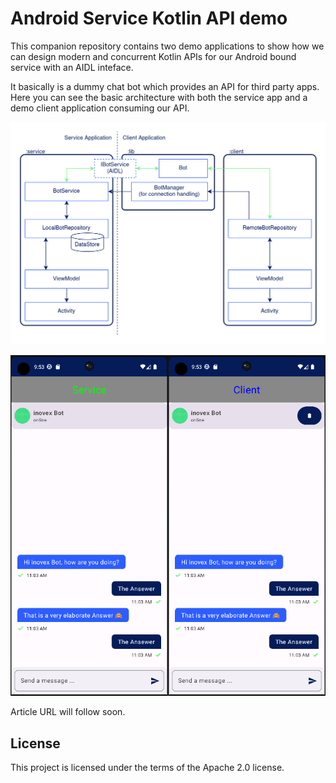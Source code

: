 # Android Service Kotlin API demo

This companion repository contains two demo applications to show how we can design
modern and concurrent Kotlin APIs for our Android bound service with an AIDL inteface.

It basically is a dummy chat bot which provides an API for third party apps. Here you can see
the basic architecture with both the service app and a demo client application consuming our API.

![Architecture](architecture.png)

![Screenshots](screenshot.png)

Article URL will follow soon.

## License

This project is licensed under the terms of the Apache 2.0 license.